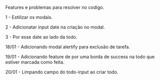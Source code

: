 Features e problemas para resolver no codigo.

1 - Estilizar os modais.

2 - Adicionatar input date na criação no modal.

3 - Por esse date ao lado da todo.

18/01 - Adicionando modal alertify para exclusão de tarefa.

19/01 - Adicionando feature de por uma borda de success na todo que estiver marcada como feita.

20/01 - Limpando campo do todo-input ao criar todo.